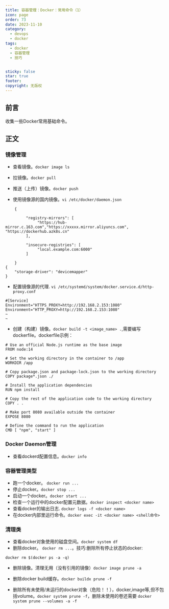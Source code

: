 ```yaml
---
title: 容器管理：Docker：常用命令（1）
icon: page
order: 73
date: 2023-11-10
category:
  - devops
  - docker
tags:
  - docker
  - 容器管理
  - 技巧


sticky: false
star: true
footer: 
copyright: 无版权
---
```





## 前言 

收集一些Docker常用基础命令。

## 正文




### 镜像管理

- 查看镜像。`docker image ls`
- 拉镜像。`docker pull`

- 推送（上传）镜像。`docker push`

- 使用镜像源的国内镜像。`vi /etc/docker/daemon.json `

```
    {

         "registry-mirrors": [
              "https://hub-mirror.c.163.com","https://xxxxx.mirror.aliyuncs.com", "https://dockerhub.azk8s.cn"
         ],

         "insecure-registries": [
              "local.example.com:6000"
         ]

    }
{
    "storage-driver": "devicemapper"
}
```

- 配置镜像源的代理. `vi /etc/systemd/system/docker.service.d/http-proxy.conf`
```
#[Service]
Environment="HTTPS_PROXY=http://192.168.2.153:1080"
Environment="HTTP_PROXY=http://192.168.2.153:1080"
~                                                                                                                                                                                             ~                                                         
```

- 创建（构建）镜像。`docker build -t <image_name> .`,需要编写dockerfile。dockerfile示例：
```
# Use an official Node.js runtime as the base image
FROM node:14

# Set the working directory in the container to /app
WORKDIR /app

# Copy package.json and package-lock.json to the working directory
COPY package*.json ./

# Install the application dependencies
RUN npm install

# Copy the rest of the application code to the working directory
COPY . .

# Make port 8080 available outside the container
EXPOSE 8080

# Define the command to run the application
CMD [ "npm", "start" ]

```

### Docker Daemon管理
- 查看dockerd配置信息。`docker info`




### 容器管理类型

- 跑一个docker。 `docker run ...`
- 停止docker。`docker stop ...`
- 启动一个docker。`docker start ...`
- 检查一个运行中的docker配置元数据。`docker inspect <docker name>`
- 查看docker的输出日志. `docker logs -f <docker name>`
- 在docker内部里运行命令。`docker exec -it <docker name> <shell命令>`




### 清理类


- 查看docker对象使用的磁盘空间。`docker system df`
- 删除docker。 `docker rm ...`。技巧:删除所有停止状态的docker:
```
docker rm $(docker ps -a -q)
```
- 删除镜像。清理无用（没有引用的镜像）`docker image prune -a`
- 删除docker build缓存。`docker buildx prune -f`

- 删除所有未使用/未运行的docker对象（危险！！），docker,image等,但不包括volume。`docker system prune -f`，删除未使用的卷还需要 `docker system prune --volumes -a -f`

